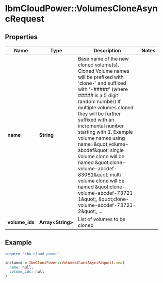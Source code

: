 # IbmCloudPower::VolumesCloneAsyncRequest

## Properties

| Name | Type | Description | Notes |
| ---- | ---- | ----------- | ----- |
| **name** | **String** | Base name of the new cloned volume(s). Cloned Volume names will be prefixed with &#39;clone-&#39;     and suffixed with &#39;-#####&#39; (where ##### is a 5 digit random number) If multiple volumes cloned they will be further suffixed with an incremental number starting with 1.   Example volume names using name&#x3D;\&quot;volume-abcdef\&quot;     single volume clone will be named \&quot;clone-volume-abcdef-83081\&quot;     multi volume clone will be named \&quot;clone-volume-abcdef-73721-1\&quot;, \&quot;clone-volume-abcdef-73721-2\&quot;, ...  |  |
| **volume_ids** | **Array&lt;String&gt;** | List of volumes to be cloned |  |

## Example

```ruby
require 'ibm_cloud_power'

instance = IbmCloudPower::VolumesCloneAsyncRequest.new(
  name: null,
  volume_ids: null
)
```

